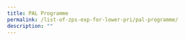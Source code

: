 ```yaml
---
title: PAL Programme
permalink: /list-of-zps-exp-for-lower-pri/pal-programme/
description: ""
---
```

